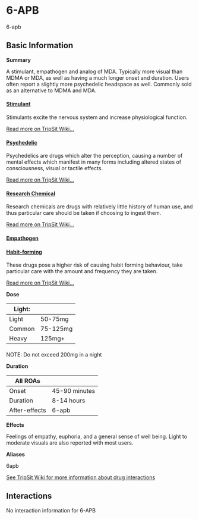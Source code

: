 # 6-APB

6-apb

## Basic Information

**Summary**

A stimulant, empathogen and analog of MDA. Typically more visual than MDMA or MDA, as well as having a much longer onset and duration. Users often report a slightly more psychedelic headspace as well. Commonly sold as an alternative to MDMA and MDA.

#### [Stimulant](/category/stimulant)

Stimulants excite the nervous system and increase physiological function.

[Read more on TripSit Wiki...](#{category.wiki})

#### [Psychedelic](/category/psychedelic)

Psychedelics are drugs which alter the perception, causing a number of mental effects which manifest in many forms including altered states of consciousness, visual or tactile effects.

[Read more on TripSit Wiki...](#{category.wiki})

#### [Research Chemical](/category/research-chemical)

Research chemicals are drugs with relatively little history of human use, and thus particular care should be taken if choosing to ingest them.

[Read more on TripSit Wiki...](#{category.wiki})

#### [Empathogen](/category/empathogen)

#### [Habit-forming](/category/habit-forming)

These drugs pose a higher risk of causing habit forming behaviour, take particular care with the amount and frequency they are taken.

[Read more on TripSit Wiki...](#{category.wiki})

**Dose**

| Light: |          |
| ------ | -------- |
| Light  | 50-75mg  |
| Common | 75-125mg |
| Heavy  | 125mg+   |

#### 

 NOTE: Do not exceed 200mg in a night

**Duration**

| All ROAs      |               |
| ------------- | ------------- |
| Onset         | 45-90 minutes |
| Duration      | 8-14 hours    |
| After-effects | 6-apb         |

**Effects**

Feelings of empathy, euphoria, and a general sense of well being. Light to moderate visuals are also reported with most users.

**Aliases**

6apb  

[See TripSit Wiki for more information about drug interactions](http://combo.tripsit.me/)

## Interactions

No interaction information for 6-APB